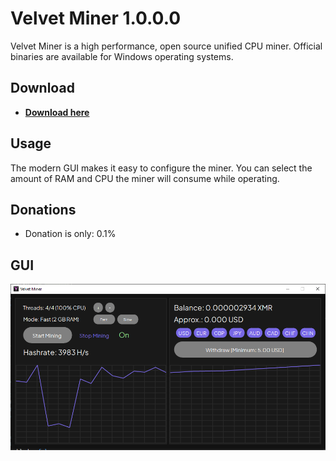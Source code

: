 # Velvet Miner 1.0.0.0

Velvet Miner is a high performance, open source unified CPU miner.
Official binaries are available for Windows operating systems.

## Download
* **[Download here](https://github.com/xmrig/xmrig/releases)**

## Usage
The modern GUI makes it easy to configure the miner.
You can select the amount of RAM and CPU the miner will consume while operating.

## Donations
* Donation is only: 0.1%

## GUI
![GUI](https://raw.githubusercontent.com/AnglerCodeTeam/VelvetMiner/main/Example.png)
